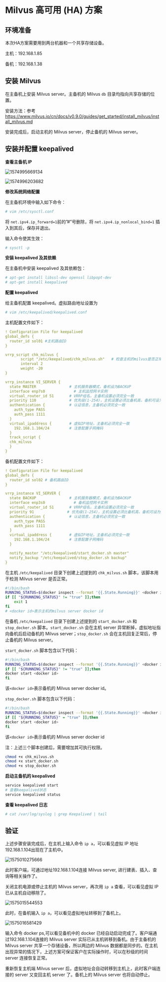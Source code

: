# Milvus 高可用 (HA) 方案

## 环境准备

本次HA方案需要用到两台机器和一个共享存储设备。

主机：192.168.1.85

备机：192.168.1.38



## 安装 Milvus

在主备机上安装 Milvus server。主备机的 Milvus `db` 目录均指向共享存储的位置。

安装方法：参考 https://www.milvus.io/cn/docs/v0.9.0/guides/get_started/install_milvus/install_milvus.md

安装完成后，启动主机的 Milvus server，停止备机的 Milvus server。

## 安装并配置 keepalived

**查看主备机 IP**

![1574995669134](pic/1574995669134.png)

![1574996203682](pic/1574996203682.png)

**修改系统网络配置**

在主备机环境中输入如下命令：

```bash
# vim /etc/sysctl.conf
```

将 `net.ipv4.ip_forward=1`前的”#”号删除，将 `net.ipv4.ip_nonlocal_bind=1` 插入到其后，保存并退出。

输入命令使其生效：

```bash
# sysctl -p
```

**安装 keepalived 及其依赖**

在主备机中安装 keepalived 及其依赖包：

```bash
# apt-get install libssl-dev openssl libpopt-dev
# apt-get install keepalived
```

**配置 keepalived**

给主备机配置 keepalived。虚拟路由地址设置为

```bash
# vim /etc/keepalived/keepalived.conf
```

主机配置文件如下：

```yaml
! Configuration File for keepalived
global_defs {
  router_id sol01 #主机路由ID
}

vrrp_script chk_milvus {
       script "/etc/keepalived/chk_milvus.sh"   # 检查主机的milvus是否正常运行脚本
       interval 2
       weight -20
}

vrrp_instance VI_SERVER {
  state MASTER               # 主机服务器模式，备机设为BACKUP
  interface enp7s0             # 主机监控网卡实例
  virtual_router_id 51       # VRRP组名，主备机设置必须完全一致
  priority 110               # 优先级(1-254)，主机设置必须比备机高，备机可设为90
  authentication {           # 认证信息，主备机必须完全一致
    auth_type PASS
    auth_pass 1111
  }
  virtual_ipaddress {        # 虚拟IP地址，主备机必须完全一致
    192.168.1.104/24         # 注意配置子网掩码
  }
  track_script {
  chk_milvus
  }
}
```

备机配置文件如下：

```yaml
! Configuration File for keepalived
global_defs {
  router_id sol02 # 备机路由ID
}

vrrp_instance VI_SERVER {
  state BACKUP               # 主机服务器模式，备机设为BACKUP
  interface enp3s0             # 备机监控网卡实例
  virtual_router_id 51       # VRRP组名，主备机设置必须完全一致
  priority 91               # 优先级(1-254)，主机设置必须比备机高，备机可设为90
  authentication {           # 认证信息，主备机必须完全一致
    auth_type PASS
    auth_pass 1111
  }
  virtual_ipaddress {        # 虚拟IP地址，主备机必须完全一致
    192.168.1.104/24         # 注意配置子网掩码
  }

  notify_master "/etc/keepalived/start_docker.sh master"
  notify_backup "/etc/keepalived/stop_docker.sh backup"
}

```

在主机 `/etc/keepalived` 目录下创建上述提到的 `chk_milvus.sh` 脚本，该脚本用于检测 Milvus server 是否正常。

```bash
#!/bin/bash
RUNNING_STATUS=$(docker inspect --format '{{.State.Running}}' <docker id>)
if [[ "${RUNNING_STATUS}" != "true" ]];then
    exit 1
fi
# <docker id>表示主机的milvus server docker id
```

在备机 `/etc/keepalived` 目录下创建上述提到的 `start_docker.sh` 和 `stop_docker.sh` 脚本。`start_docker.sh` 会在主机 server 异常断掉，虚拟地址指向备机后启动备机的 Milvus server；`stop_docker.sh` 会在主机回复正常后，停止备机的 Milvus server。

`start_docker.sh` 脚本包含以下代码：

```bash
#!/bin/bash
RUNNING_STATUS=$(docker inspect --format '{{.State.Running}}' <docker id>)
if [[ "${RUNNING_STATUS}" != "true" ]];then
docker start <docker id>
fi
```

该`<docker id>`表示备机的 Milvus server docker id。

`stop_docker.sh` 脚本包含以下代码：

```bash
#!/bin/bash
RUNNING_STATUS=$(docker inspect --format '{{.State.Running}}' <docker id>)
if [[ "${RUNNING_STATUS}" = "true" ]];then
docker start <docker id>
fi
```

该`<docker id>`表示备机的 Milvus server docker id

注：上述三个脚本创建后，需要增加其可执行权限。

```bash
chmod +x chk_milvus.sh
chmod +x start_docker.sh
chmod +x stop_docker.sh
```

**启动主备机的 keepalived**

```bash
service keepalived start
# 查看keepalived状态
service keepalived status
```

**查看 keepalived 日志**

```bash
# cat /var/log/syslog | grep Keepalived | tail
```

## 验证

上述步骤安装完成后，在主机上输入命令 `ip a`，可以看见虚拟 IP 地址192.168.1.104出现在了主机中。

![1575010275666](pic/1575010275666.png)

此时客户端，可通过地址192.168.1.104连接 Milvus server, 进行建表、插入、查询等相关操作了。

关闭主机电源或停止主机的 Milvus server，再次用 `ip a` 查看，可以看见虚拟 IP 已从主机自动移除了。

![1575015544553](pic/1575015544553.png)

此时，在备机输入 `ip a`，可以看见虚拟地址转移到了备机上。

![1575016581429](pic/1575016581429.png)

输入命令 docker ps,可以看见备机中的 docker 已经自动启动完成了。客户端通过192.168.1.104连接的 Milvus server 实际已从主机转移到备机。由于主备机的 Milvus server 共享一个存储设备，所以两边的 Milvus 数据都是同步的。在主机出现异常的情况下，上述方案可保证客户在实际操作时，可以在秒级的时间 server 连接恢复正常。

重新恢复主机端 Milvus server 后，虚拟地址会自动转移到主机上，此时客户端连接的 server 又变回主机 server 了。备机上的 Milvus server 也将自动停止。

